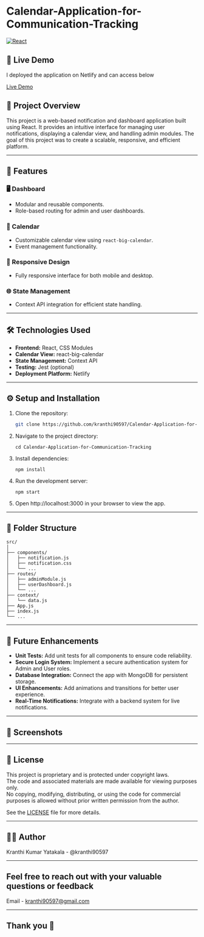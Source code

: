 # Calendar-Application-for-Communication-Tracking

[![React](https://img.shields.io/badge/React-18.2.0-blue)](https://reactjs.org/)  

## 🚀 Live Demo

I deployed the application on Netlify and can access below

[Live Demo](https://kranthikumar-entnt-calendar-app.netlify.app/)


## 🚀 Project Overview

This project is a web-based notification and dashboard application built using React. It provides an intuitive interface for managing user notifications, displaying a calendar view, and handling admin modules. The goal of this project was to create a scalable, responsive, and efficient platform.

---

## 🎯 Features  

### 🖥️ Dashboard  
- Modular and reusable components.  
- Role-based routing for admin and user dashboards.  

### 📆 Calendar  
- Customizable calendar view using `react-big-calendar`.  
- Event management functionality.

### 📱 Responsive Design  
- Fully responsive interface for both mobile and desktop.  

### 🌐 State Management  
- Context API integration for efficient state handling.  


---

## 🛠️ Technologies Used

- **Frontend:** React, CSS Modules
- **Calendar View:** react-big-calendar
- **State Management:** Context API
- **Testing:** Jest (optional)
- **Deployment Platform:** Netlify

---

## ⚙️ Setup and Installation

1. Clone the repository:
   ```bash
   git clone https://github.com/kranthi90597/Calendar-Application-for-Communication-Tracking.git
   ```
2. Navigate to the project directory:
   ```
   cd Calendar-Application-for-Communication-Tracking
   ```
3. Install dependencies:
   ```
   npm install
   ```
4. Run the development server:
   ```
   npm start
   ```
5. Open http://localhost:3000 in your browser to view the app.

---

## 📂 Folder Structure
```
src/
│
├── components/
│   ├── notification.js
│   ├── notification.css
│   └── ...
├── routes/
│   ├── adminModule.js
│   ├── userDashboard.js
│   └── ...
├── context/
│   └── data.js
├── App.js
├── index.js
└── ...
```

---

## 📝 Future Enhancements  
- **Unit Tests:** Add unit tests for all components to ensure code reliability.  
- **Secure Login System:** Implement a secure authentication system for Admin and User roles.  
- **Database Integration:** Connect the app with MongoDB for persistent storage.  
- **UI Enhancements:** Add animations and transitions for better user experience.  
- **Real-Time Notifications:** Integrate with a backend system for live notifications.

  
---

## 📸 Screenshots  

---
## 📜 License

This project is proprietary and is protected under copyright laws.  
The code and associated materials are made available for viewing purposes only.  
No copying, modifying, distributing, or using the code for commercial purposes is allowed without prior written permission from the author.  

See the [LICENSE](./LICENSE) file for more details.

---

## 👨‍💻 Author

Kranthi Kumar Yatakala - @kranthi90597

---

## Feel free to reach out with your valuable questions or feedback

Email - kranthi90597@gmail.com

---

## Thank you 🤝



